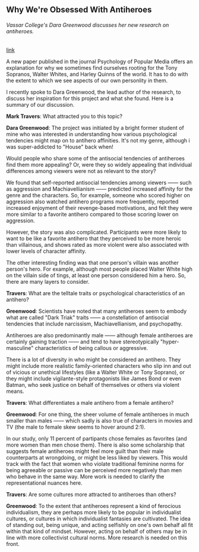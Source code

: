 ## Why We're Obsessed With Antiheroes

###### Vassar College's Dara Greenwood discusses her new research on antiheroes.

[link](https://www.psychologytoday.com/intl/blog/social-instincts/202101/why-were-obsessed-antiheroes)

A new paper published in the journal Psychology of Popular Media offers an explanation for why we sometimes find ourselves rooting for the Tony Sopranos, Walter Whites, and Harley Quinns of the world. It has to do with the extent to which we see aspects of our own personlity in them.

I recently spoke to Dara Greenwood, the lead author of the research, to discuss her inspiration for this project and what she found. Here is a summary of our discussion.

**Mark Travers**: What attracted you to this topic?

**Dara Greenwood**: The project was initiated by a bright former student of mine who was interested in understanding how various psychological tendencies might map on to antihero affinities. It's not my genre, although i was super-addicted to "House" back when!

Would people who share some of the antisocial tendencies of antiheroes find them more appealing? Or, were they so widely appealing that individual differences among viewers were not as relevant to the story?

We found that self-reported antisocial tendencies among viewers —— such as aggression and Machiavellianism —— predicted increased affinity for the genre and the characters. So, for example, someone who scored higher on aggression also watched antihero programs more frequently, reported increased enjoyment of their revenge-based motivations, and felt they were more similar to a favorite antihero compared to those scoring lower on aggression.

However, the story was also complicated. Participants were more likely to want to be like a favorite antihero that they perceived to be more heroic than villainous, and shows rated as more violent were also associated with lower levels of character affinity.

The other interesting finding was that one person's villain was another person's hero. For example, although most people placed Walter White high on the villain side of tings, at least one person considered him a hero. So, there are many layers to consider.

**Travers**: What are the telltale traits or psychological characteristics of an antihero?

**Greenwood**: Scientists have noted that many antiheroes seem to embody what are called "Dark Triak" traits —— a constellation of antisocial tendencies that include narcissism, Machiavellianism, and psychopathy.

Antiheroes are also predominantly male —— although female antiheroes are certainly gaining traction —— and tend to have stereotypically "hyper-masculine" characteristics of being callous or aggressive.

There is a lot of diversity in who might be considered an antihero. They might include more realistic family-oriented characters who slip inn and out of vicious or unethical lifestyles (like a Walter White or Tony Soprano), or they might include vigilante-style protagonists like James Bond or even Batman, who seek justice on behalf of themselves or others via violent means.

**Travers**: What differentiates a male antihero from a female antihero?

**Greenwood**: For one thing, the sheer volume of female antiheroes in much smaller than males —— which sadly is also true of characters in movies and TV (the male to female skew seems to hover around 2:1).

In our study, only 11 percent of partipants chose females as favorites (and more women than men chose them). There is also some scholarship that suggests female antiheroes might feel more guilt than their male counterparts at wrongdoing, or might be less liked by viewers. This would track with the fact that women who violate traditional feminine norms for being agreeable or passive can be perceived more negatively than men who behave in the same way. More work is needed to clarify the representational nuances here.

**Travers**: Are some cultures more attracted to antiheroes than others?

**Greenwood**: To the extent that antiheroes represent a kind of ferocious individualism, they are perhaps more likely to be popular in individualist cultures, or cultures in which individualist fantasies are cultivated. The idea of standing out, being unique, and acting selfishly on one's own behalf all fit within that kind of mindset. However, acting on behalf of others may be in line with more collectivist cultural norms. More research is needed on this front.

